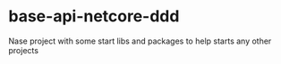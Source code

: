 # base-api-netcore-ddd
Nase project with some start libs and packages to help starts any other projects
